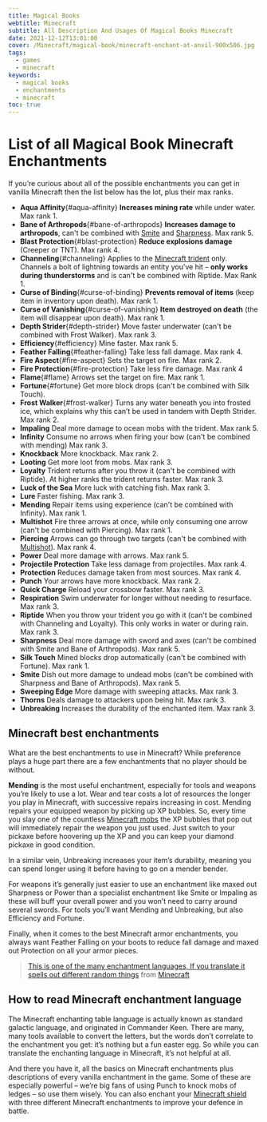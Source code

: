 ```yaml
---
title: Magical Books
webtitle: Minecraft
subtitle: All Description And Usages Of Magical Books Minecraft
date: 2021-12-12T13:01:00
cover: /Minecraft/magical-book/minecraft-enchant-at-anvil-900x506.jpg
tags:
  - games
  - minecraft
keywords:
  - magical books
  - enchantments
  - minecraft
toc: true
---
```


# List of all Magical Book Minecraft Enchantments

If you’re curious about all of the possible enchantments you can get in vanilla Minecraft then the list below has the lot, plus their max ranks.

*   **Aqua Affinity**{#aqua-affinity}
    **Increases mining rate** while under water. Max rank 1.
*   **Bane of Arthropods**{#bane-of-arthropods}
    **Increases damage to arthropods**, can't be combined with [Smite](#smite) and [Sharpness](#sharpness). Max rank 5.
*   **Blast Protection**{#blast-protection}
    **Reduce explosions damage** (Creeper or TNT). Max rank 4.
*   **Channeling**{#channeling}
    Applies to the [Minecraft trident](https://www.pcgamesn.com/minecraft/trident-enchantments-recipe-guide) only. Channels a bolt of lightning towards an entity you’ve hit – **only works during thunderstorms** and is can't be combined with Riptide. Max Rank 1.
*   **Curse of Binding**{#curse-of-binding}
    **Prevents removal of items** (keep item in inventory upon death). Max rank 1.
*   **Curse of Vanishing**{#curse-of-vanishing}
    **Item destroyed on death** (the item will disappear upon death). Max rank 1.
*   **Depth Strider**{#depth-strider}
    Move faster underwater (can't be combined with Frost Walker). Max rank 3.
*   **Efficiency**{#efficiency}
    Mine faster. Max rank 5.
*   **Feather Falling**{#feather-falling}
    Take less fall damage. Max rank 4.
*   **Fire Aspect**{#fire-aspect}
    Sets the target on fire. Max rank 2.
*   **Fire Protection**{#fire-protection}
    Take less fire damage. Max rank 4
*   **Flame**{#flame}
    Arrows set the target on fire. Max rank 1.
*   **Fortune**{#fortune}
    Get more block drops (can't be combined with Silk Touch).
*   **Frost Walker**{#frost-walker}
    Turns any water beneath you into frosted ice, which explains why this can’t be used in tandem with Depth Strider. Max rank 2.
*   **Impaling**
    Deal more damage to ocean mobs with the trident. Max rank 5.
*   **Infinity**
    Consume no arrows when firing your bow (can't be combined with mending) Max rank 3.
*   **Knockback**
    More knockback. Max rank 2.
*   **Looting**
    Get more loot from mobs. Max rank 3.
*   **Loyalty**
    Trident returns after you throw it (can't be combined with Riptide). At higher ranks the trident returns faster. Max rank 3.
*   **Luck of the Sea**
    More luck with catching fish. Max rank 3.
*   **Lure**
    Faster fishing. Max rank 3.
*   **Mending**
    Repair items using experience (can't be combined with Infinity). Max rank 1.
*   **Multishot**
    Fire three arrows at once, while only consuming one arrow (can't be combined with Piercing). Max rank 1.
*   **Piercing**
    Arrows can go through two targets (can't be combined with [Multishot](#multishot)). Max rank 4.
*   **Power**
    Deal more damage with arrows. Max rank 5.
*   **Projectile Protection**
    Take less damage from projectiles. Max rank 4.
*   **Protection**
    Reduces damage taken from most sources. Max rank 4.
*   **Punch**
    Your arrows have more knockback. Max rank 2.
*   **Quick Charge**
    Reload your crossbow faster. Max rank 3.
*   **Respiration**
    Swim underwater for longer without needing to resurface. Max rank 3.
*   **Riptide**
    When you throw your trident you go with it (can't be combined with Channeling and Loyalty). This only works in water or during rain. Max rank 3.
*   **Sharpness**
    Deal more damage with sword and axes (can't be combined with Smite and Bane of Arthropods). Max rank 5.
*   **Silk Touch**
    Mined blocks drop automatically (can't be combined with Fortune). Max rank 1.
*   **Smite**
    Dish out more damage to undead mobs (can't be combined with Sharpness and Bane of Arthropods). Max rank 5.
*   **Sweeping Edge**
    More damage with sweeping attacks. Max rank 3.
*   **Thorns**
    Deals damage to attackers upon being hit. Max rank 3.
*   **Unbreaking**
    Increases the durability of the enchanted item. Max rank 3.

Minecraft best enchantments
---------------------------

What are the best enchantments to use in Minecraft? While preference plays a huge part there are a few enchantments that no player should be without.

**Mending** is the most useful enchantment, especially for tools and weapons you’re likely to use a lot. Wear and tear costs a lot of resources the longer you play in Minecraft, with successive repairs increasing in cost. Mending repairs your equipped weapon by picking up XP bubbles. So, every time you slay one of the countless [Minecraft mobs](https://www.pcgamesn.com/minecraft/mobs-list-monsters) the XP bubbles that pop out will immediately repair the weapon you just used. Just switch to your pickaxe before hoovering up the XP and you can keep your diamond pickaxe in good condition.

In a similar vein, Unbreaking increases your item’s durability, meaning you can spend longer using it before having to go on a mender bender.

For weapons it’s generally just easier to use an enchantment like maxed out Sharpness or Power than a specialist enchantment like Smite or Impaling as these will buff your overall power and you won’t need to carry around several swords. For tools you’ll want Mending and Unbreaking, but also Efficiency and Fortune.

Finally, when it comes to the best Minecraft armor enchantments, you always want Feather Falling on your boots to reduce fall damage and maxed out Protection on all your armor pieces.

> [This is one of the many enchantment languages, If you translate it spells out different random things](https://www.reddit.com/r/Minecraft/comments/1c3afn/this_is_one_of_the_many_enchantment_languages_if/?ref_source=embed&ref=share) from [Minecraft](https://www.reddit.com/r/Minecraft/)

How to read Minecraft enchantment language
------------------------------------------

The Minecraft enchanting table language is actually known as standard galactic language, and originated in Commander Keen. There are many, many tools available to convert the letters, but the words don’t correlate to the enchantment you get: it’s nothing but a fun easter egg. So while you can translate the enchanting language in Minecraft, it’s not helpful at all.

And there you have it, all the basics on Minecraft enchantments plus descriptions of every vanilla enchantment in the game. Some of these are especially powerful – we’re big fans of using Punch to knock mobs of ledges – so use them wisely. You can also enchant your [Minecraft shield](https://www.pcgamesn.com/minecraft/banners-custom-shields) with three different Minecraft enchantments to improve your defence in battle.
